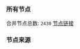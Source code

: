 ### 所有节点
合并节点总数: `2430`
[节点链接](https://raw.githubusercontent.com/rzhy1/11/master/sub/sub_merge_base64.txt)

### 节点来源
